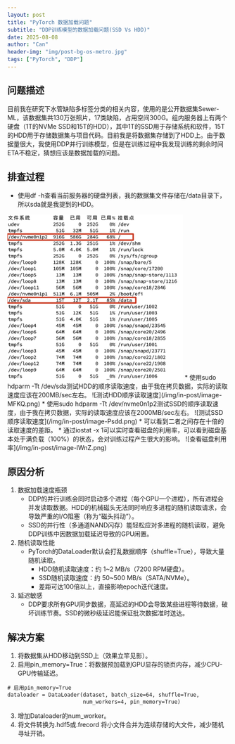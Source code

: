 ```yaml
---
layout: post
title: "PyTorch 数据加载问题"
subtitle: "DDP训练模型的数据加载问题(SSD Vs HDD)"
date: 2025-08-08
author: "Can"
header-img: "img/post-bg-os-metro.jpg"
tags: ["PyTorch", "DDP"]
---
```


## 问题描述
目前我在研究下水管缺陷多标签分类的相关内容，使用的是公开数据集Sewer-ML，该数据集共130万张照片，17类缺陷，占用空间300G。组内服务器上有两个硬盘（1T的NVMe SSD和15T的HDD），其中1T的SSD用于存储系统和软件，15T的HDD用于存储数据集与项目代码。目前我是将数据集存储到了HDD上。由于数据量很大，我使用DDP并行训练模型，但是在训练过程中我发现训练的剩余时间ETA不稳定，猜想应该是数据加载的问题。

## 排查过程
* 使用df -h查看当前服务器的硬盘列表，我的数据集文件存储在/data目录下，所以sda就是我提到的HDD。
<img src="/img/in-post/image-CtXO.png" alt="检索文件系统" style="zoom:40%;" />
* 使用sudo hdparm -Tt /dev/sda测试HDD的顺序读取速度，由于我在拷贝数据，实际的读取速度应该在200MB/sec左右。
![测试HDD顺序读取速度](/img/in-post/image-MFKQ.png)
* 使用sudo hdparm -Tt /dev/nvme0n1p2测试SSD的顺序读取速度，由于我在拷贝数据，实际的读取速度应该在2000MB/sec左右。
![测试SSD顺序读取速度](/img/in-post/image-Psdd.png)
* 可以看到二者之间存在十倍的读取速度的差距。
* 通过iostat -x 1可以实时查看磁盘的利用率，可以看到磁盘基本处于满负载（100%）的状态，会对训练过程产生很大的影响。
![查看磁盘利用率](/img/in-post/image-lWnZ.png)

## 原因分析
1. 数据加载速度瓶颈​​
    * DDP的并行训练​​会同时启动多个进程（每个GPU一个进程），​​所有进程会并发读取数据​​。HDD的机械磁头无法同时响应多进程的随机读取请求，会导致严重的I/O阻塞（称为“磁头抖动”）。
    * SSD的并行性​​（多通道NAND闪存）能轻松应对多进程的随机读取，避免DDP训练中因数据加载延迟导致的GPU闲置。
2. 随机读取性能​​
    * PyTorch的DataLoader​​默认会打乱数据顺序（shuffle=True），导致大量随机读取。
        * HDD随机读取速度：约 ​​1~2 MB/s​​（7200 RPM硬盘）。
        * SSD随机读取速度：约 ​​50~500 MB/s​​（SATA/NVMe）。
        * 差距可达100倍以上​​，直接影响epoch迭代速度。
3. 延迟敏感​​
    * DDP要求所有GPU同步数据，​​高延迟的HDD会导致某些进程等待数据​​，破坏训练节奏。SSD的微秒级延迟能保证批次数据准时送达。

## 解决方案

1. 将数据集从HDD移动到SSD上（效果立竿见影）。
2. 启用pin_memory=True​​：将数据预加载到GPU显存的锁页内存，减少CPU-GPU传输延迟。
```
# 启用pin_memory=True
dataloader = DataLoader(dataset, batch_size=64, shuffle=True, 
                        num_workers=4, pin_memory=True)
```
3. 增加Dataloader的num_worker。
4. 将文件转换为.hdf5或.frecord 将小文件合并为连续存储的大文件，减少随机寻址开销。